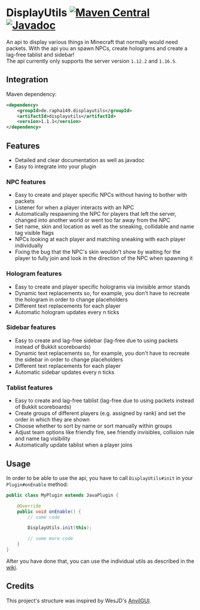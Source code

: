 # DisplayUtils [![Maven Central](https://img.shields.io/maven-central/v/de.rapha149.displayutils/displayutils?label=Maven%20Central)](https://central.sonatype.com/artifact/de.rapha149.displayutils/displayutils) [![Javadoc](https://javadoc.io/badge2/de.rapha149.displayutils/displayutils/Javadoc.svg)](https://javadoc.io/doc/de.rapha149.displayutils/displayutils) 
An api to display various things in Minecraft that normally would need packets. With the api you an spawn NPCs, create holograms and create a lag-free tablist and sidebar!  
The api currently only supports the server version `1.12.2` and `1.16.5`.

## Integration

Maven dependency:
```xml
<dependency>
    <groupId>de.rapha149.displayutils</groupId>
    <artifactId>displayutils</artifactId>
    <version>1.1.1</version>
</dependency>
```

## Features

- Detailed and clear documentation as well as javadoc
- Easy to integrate into your plugin

### NPC features
- Easy to create and player specific NPCs without having to bother with packets
- Listener for when a player interacts with an NPC
- Automatically respawning the NPC for players that left the server, changed into another world or went too far away from the NPC
- Set name, skin and location as well as the sneaking, collidable and name tag visible flags
- NPCs looking at each player and matching sneaking with each player individually
- Fixing the bug that the NPC's skin wouldn't show by waiting for the player to fully join and look in the direction of the NPC when spawning it

### Hologram features
- Easy to create and player specific holograms via invisible armor stands
- Dynamic text replacements so, for example, you don't have to recreate the hologram in order to change placeholders
- Different text replacements for each player
- Automatic hologram updates every n ticks

### Sidebar features
- Easy to create and lag-free sidebar (lag-free due to using packets instead of Bukkit scoreboards)
- Dynamic text replacements so, for example, you don't have to recreate the sidebar in order to change placeholders
- Different text replacements for each player
- Automatic sidebar updates every n ticks

### Tablist features
- Easy to create and lag-free tablist (lag-free due to using packets instead of Bukkit scoreboards)
- Create groups of different players (e.g. assigned by rank) and set the order in which they are shown
- Choose whether to sort by name or sort manually within groups
- Adjust team options like friendly fire, see friendly invisibles, collision rule and name tag visibility
- Automatically update tablist when a player joins

## Usage

In order to be able to use the api, you have to call `DisplayUtils#init` in your `Plugin#onEnable` method:
```java
public class MyPlugin extends JavaPlugin {

    @Override
    public void onEnable() {
        // some code

        DisplayUtils.init(this);

        // some more code
    }
}
```
After you have done that, you can use the individual utils as described in the [wiki](https://github.com/Rapha149/DisplayUtils/wiki).

## Credits
This project's structure was inspired by WesJD's [AnvilGUI](https://github.com/WesJD/AnvilGUI).
